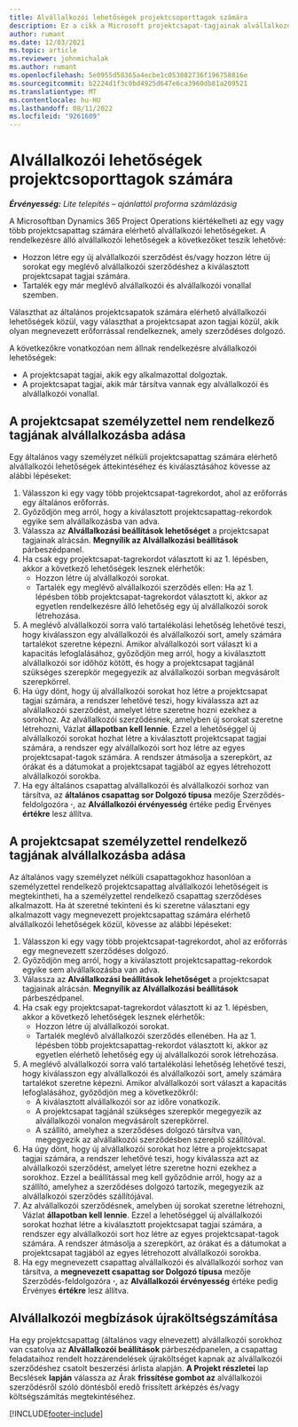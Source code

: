 ```yaml
---
title: Alvállalkozói lehetőségek projektcsoporttagok számára
description: Ez a cikk a Microsoft projektcsapat-tagjainak alvállalkozói lehetőségeit ismerteti Dynamics 365 Project Operations.
author: rumant
ms.date: 12/03/2021
ms.topic: article
ms.reviewer: johnmichalak
ms.author: rumant
ms.openlocfilehash: 5e0955d58365a4ecbe1c053882736f196758816e
ms.sourcegitcommit: b2224d1f3c0bd4925d647e6ca3960db81a209521
ms.translationtype: MT
ms.contentlocale: hu-HU
ms.lasthandoff: 08/11/2022
ms.locfileid: "9261609"
---
```

# <a name="subcontracting-options-for-project-team-members"></a>Alvállalkozói lehetőségek projektcsoporttagok számára

_**Érvényesség:** Lite telepítés – ajánlattól proforma számlázásig_

A Microsoftban Dynamics 365 Project Operations kiértékelheti az egy vagy több projektcsapattag számára elérhető alvállalkozói lehetőségeket. A rendelkezésre álló alvállalkozói lehetőségek a következőket teszik lehetővé:

- Hozzon létre egy új alvállalkozói szerződést és/vagy hozzon létre új sorokat egy meglévő alvállalkozói szerződéshez a kiválasztott projektcsapat tagjai számára. 
- Tartalék egy már meglévő alvállalkozói és alvállalkozói vonallal szemben. 

Választhat az általános projektcsapatok számára elérhető alvállalkozói lehetőségek közül, vagy választhat a projektcsapat azon tagjai közül, akik olyan megnevezett erőforrással rendelkeznek, amely szerződéses dolgozó. 

A következőkre vonatkozóan nem állnak rendelkezésre alvállalkozói lehetőségek:

- A projektcsapat tagjai, akik egy alkalmazottal dolgoztak. 
- A projektcsapat tagjai, akik már társítva vannak egy alvállalkozói és alvállalkozói vonallal. 

## <a name="subcontracting-an-unstaffed-project-team-member"></a>A projektcsapat személyzettel nem rendelkező tagjának alvállalkozásba adása

Egy általános vagy személyzet nélküli projektcsapattag számára elérhető alvállalkozói lehetőségek áttekintéséhez és kiválasztásához kövesse az alábbi lépéseket:

1. Válasszon ki egy vagy több projektcsapat-tagrekordot, ahol az erőforrás egy általános erőforrás.
2. Győződjön meg arról, hogy a kiválasztott projektcsapattag-rekordok egyike sem alvállalkozásba van adva. 
3. Válassza az **Alvállalkozási beállítások lehetőséget** a projektcsapat tagjainak alrácsán. **Megnyílik az Alvállalkozási beállítások** párbeszédpanel. 
4. Ha csak egy projektcsapat-tagrekordot választott ki az 1. lépésben, akkor a következő lehetőségek lesznek elérhetők:
    - Hozzon létre új alvállalkozói sorokat. 
    - Tartalék egy meglévő alvállalkozói szerződés ellen: Ha az 1. lépésben több projektcsapat-tagrekordot választott ki, akkor az egyetlen rendelkezésre álló lehetőség egy új alvállalkozói sorok létrehozása.
5. A meglévő alvállalkozói sorra való tartalékolási lehetőség lehetővé teszi, hogy kiválasszon egy alvállalkozói és alvállalkozói sort, amely számára tartalékot szeretne képezni. Amikor alvállalkozói sort választ ki a kapacitás lefoglalásához, győződjön meg arról, hogy a kiválasztott alvállalkozói sor időhöz kötött, és hogy a projektcsapat tagjánál szükséges szerepkör megegyezik az alvállalkozói sorban megvásárolt szerepkörrel.
6. Ha úgy dönt, hogy új alvállalkozói sorokat hoz létre a projektcsapat tagjai számára, a rendszer lehetővé teszi, hogy kiválassza azt az alvállalkozói szerződést, amelyet létre szeretne hozni ezekhez a sorokhoz. Az alvállalkozói szerződésnek, amelyben új sorokat szeretne létrehozni, Vázlat **állapotban kell lennie**. Ezzel a lehetőséggel új alvállalkozói sorokat hozhat létre a kiválasztott projektcsapat tagjai számára, a rendszer egy alvállalkozói sort hoz létre az egyes projektcsapat-tagok számára. A rendszer átmásolja a szerepkört, az órákat és a dátumokat a projektcsapat tagjából az egyes létrehozott alvállalkozói sorokba. 
7. Ha egy általános csapattag alvállalkozói és alvállalkozói sorhoz van társítva, az **általános csapattag sor Dolgozó típusa** mezője Szerződés-feldolgozóra **·**, az **Alvállalkozói érvényesség** értéke pedig Érvényes **értékre** lesz állítva.

## <a name="subcontracting-a-staffed-project-team-member"></a>A projektcsapat személyzettel rendelkező tagjának alvállalkozásba adása

Az általános vagy személyzet nélküli csapattagokhoz hasonlóan a személyzettel rendelkező projektcsapattag alvállalkozói lehetőségeit is megtekintheti, ha a személyzettel rendelkező csapattag szerződéses alkalmazott. Ha át szeretné tekinteni és ki szeretne választani egy alkalmazott vagy megnevezett projektcsapattag számára elérhető alvállalkozói lehetőségek közül, kövesse az alábbi lépéseket:

1. Válasszon ki egy vagy több projektcsapat-tagrekordot, ahol az erőforrás egy megnevezett szerződéses dolgozó.
2. Győződjön meg arról, hogy a kiválasztott projektcsapattag-rekordok egyike sem alvállalkozásba van adva. 
3. Válassza az **Alvállalkozási beállítások lehetőséget** a projektcsapat tagjainak alrácsán. **Megnyílik az Alvállalkozási beállítások** párbeszédpanel. 
4. Ha csak egy projektcsapat-tagrekordot választott ki az 1. lépésben, akkor a következő lehetőségek lesznek elérhetők:
      - Hozzon létre új alvállalkozói sorokat.
      - Tartalék meglévő alvállalkozói szerződés ellenében.
  Ha az 1. lépésben több projektcsapattag-rekordot választott ki, akkor az egyetlen elérhető lehetőség egy új alvállalkozói sorok létrehozása.
5. A meglévő alvállalkozói sorra való tartalékolási lehetőség lehetővé teszi, hogy kiválasszon egy alvállalkozói és alvállalkozói sort, amely számára tartalékot szeretne képezni. Amikor alvállalkozói sort választ a kapacitás lefoglalásához, győződjön meg a következőkről:
      - A kiválasztott alvállalkozói sor az időre vonatkozik. 
      - A projektcsapat tagjánál szükséges szerepkör megegyezik az alvállalkozói vonalon megvásárolt szerepkörrel. 
      - A szállító, amelyhez a szerződéses dolgozó társítva van, megegyezik az alvállalkozói szerződésben szereplő szállítóval.
6. Ha úgy dönt, hogy új alvállalkozói sorokat hoz létre a projektcsapat tagjai számára, a rendszer lehetővé teszi, hogy kiválassza azt az alvállalkozói szerződést, amelyet létre szeretne hozni ezekhez a sorokhoz. Ezzel a beállítással meg kell győződnie arról, hogy az a szállító, amelyhez a szerződéses dolgozó tartozik, megegyezik az alvállalkozói szerződés szállítójával. 
7. Az alvállalkozói szerződésnek, amelyben új sorokat szeretne létrehozni, Vázlat **állapotban kell lennie**. Ezzel a lehetőséggel új alvállalkozói sorokat hozhat létre a kiválasztott projektcsapat tagjai számára, a rendszer egy alvállalkozói sort hoz létre az egyes projektcsapat-tagok számára. A rendszer átmásolja a szerepkört, az órákat és a dátumokat a projektcsapat tagjából az egyes létrehozott alvállalkozói sorokba.  
8. Ha egy megnevezett csapattag alvállalkozói és alvállalkozói sorhoz van társítva, a **megnevezett csapattag sor Dolgozó típusa** mezője Szerződés-feldolgozóra **·**, az **Alvállalkozói érvényesség** értéke pedig Érvényes **értékre** lesz állítva.

## <a name="re-costing-subcontractor-assignments"></a>Alvállalkozói megbízások újraköltségszámítása

Ha egy projektcsapattag (általános vagy elnevezett) alvállalkozói sorokhoz van csatolva az **Alvállalkozói beállítások** párbeszédpanelen, a csapattag feladataihoz rendelt hozzárendelések újraköltséget kapnak az alvállalkozói szerződéshez csatolt beszerzési árlista alapján. **A Projekt részletei** lap Becslések **lapján** válassza az Árak **frissítése gombot az** alvállalkozói szerződésről szóló döntésből eredő frissített árképzés és/vagy költségszámítás megtekintéséhez.

[!INCLUDE[footer-include](../../includes/footer-banner.md)]

